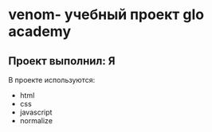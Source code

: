 # venom- учебный проект glo academy
## Проект выполнил: Я

В проекте используются:
- html
- css
- javascript
- normalize
